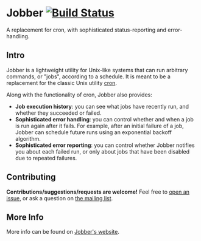 # Jobber [![Build Status](https://travis-ci.org/dshearer/jobber.svg?branch=master)](https://travis-ci.org/dshearer/jobber)

A replacement for cron, with sophisticated status-reporting and error-handling.

## Intro

Jobber is a lightweight utility for Unix-like systems that can run arbitrary commands, or "jobs", according to a schedule.  It is meant to be a replacement for the classic Unix utility [cron](http://en.wikipedia.org/wiki/Cron).

Along with the functionality of cron, Jobber also provides:
* **Job execution history**: you can see what jobs have recently run, and whether they succeeded or failed.
* **Sophisticated error handling**: you can control whether and when a job is run again after it fails.  For example, after an initial failure of a job, Jobber can schedule future runs using an exponential backoff algorithm.
* **Sophisticated error reporting**: you can control whether Jobber notifies you about each failed run, or only about jobs that have been disabled due to repeated failures.

## Contributing

**Contributions/suggestions/requests are welcome!**  Feel free to [open an issue](https://github.com/dshearer/jobber/issues), or ask a question on [the mailing list](https://groups.google.com/d/forum/jobber-proj).

## More Info

More info can be found on [Jobber's website](http://dshearer.github.io/jobber/).
